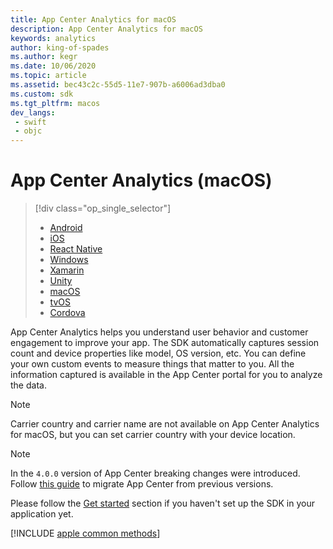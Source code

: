 ```yaml
---
title: App Center Analytics for macOS
description: App Center Analytics for macOS
keywords: analytics
author: king-of-spades
ms.author: kegr
ms.date: 10/06/2020
ms.topic: article
ms.assetid: bec43c2c-55d5-11e7-907b-a6006ad3dba0
ms.custom: sdk
ms.tgt_pltfrm: macos
dev_langs:  
 - swift
 - objc
---
```


# App Center Analytics (macOS)

> [!div  class="op_single_selector"]
> * [Android](android.md)
> * [iOS](ios.md)
> * [React Native](react-native.md)
> * [Windows](windows.md)
> * [Xamarin](xamarin.md)
> * [Unity](unity.md)
> * [macOS](macos.md)
> * [tvOS](tvos.md)
> * [Cordova](cordova.md)

App Center Analytics helps you understand user behavior and customer engagement to improve your app. The SDK automatically captures session count and device properties like model, OS version, etc. You can define your own custom events to measure things that matter to you. All the information captured is available in the App Center portal for you to analyze the data.

> [!NOTE]
> Carrier country and carrier name are not available on App Center Analytics for macOS, but you can set carrier country with your device location.

> [!NOTE]
> In the `4.0.0` version of App Center breaking changes were introduced. Follow [this guide](../getting-started/migration/ios.md) to migrate App Center from previous versions.

Please follow the [Get started](~/sdk/getting-started/macos.md) section if you haven't set up the SDK in your application yet.

[!INCLUDE [apple common methods](includes/apple-common-methods.md)]
